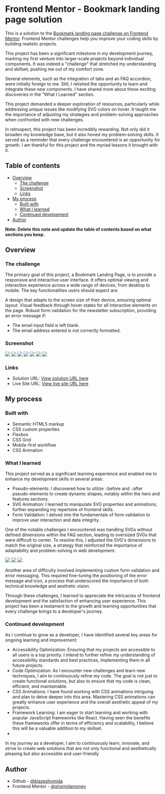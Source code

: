 # Frontend Mentor - Bookmark landing page solution <!-- omit from toc -->


This is a solution to the [Bookmark landing page challenge on Frontend Mentor](https://www.frontendmentor.io/challenges/bookmark-landing-page-5d0b588a9edda32581d29158). Frontend Mentor challenges help you improve your coding skills by building realistic projects. 

This project has been a significant milestone in my development journey, marking my first venture into larger-scale projects beyond individual components. It was indeed a "challenge" that stretched my understanding and skillset, pushing me out of my comfort zone.

Several elements, such as the integration of tabs and an FAQ accordion, were initially foreign to me. Still, I relished the opportunity to learn and integrate these new components. I have shared more about these exciting discoveries in the "What I Learned" section.

This project demanded a deeper exploration of resources, particularly while addressing unique issues like modifying SVG colors on hover. It taught me the importance of adjusting my strategies and problem-solving approaches when confronted with new challenges.

In retrospect, this project has been incredibly rewarding. Not only did it broaden my knowledge base, but it also honed my problem-solving skills. It served as a reminder that every challenge encountered is an opportunity for growth. I am thankful for this project and the myriad lessons it brought with it.

## Table of contents <!-- omit from toc -->

- [Overview](#overview)
  - [The challenge](#the-challenge)
  - [Screenshot](#screenshot)
  - [Links](#links)
- [My process](#my-process)
  - [Built with](#built-with)
  - [What I learned](#what-i-learned)
  - [Continued development](#continued-development)
- [Author](#author)

**Note: Delete this note and update the table of contents based on what sections you keep.**

## Overview

### The challenge

The primary goal of this project, a Bookmark Landing Page, is to provide a responsive and interactive user interface. It offers optimal viewing and interaction experience across a wide range of devices, from desktop to mobile. The key functionalities users should expect are:

A design that adapts to the screen size of their device, ensuring optimal layout.
Visual feedback through hover states for all interactive elements on the page.
Robust form validation for the newsletter subscription, providing an error message if:
- The email input field is left blank.
- The email address entered is not correctly formatted.

### Screenshot

![](./screenshots/final-desktop-hero.jpeg)
![](./screenshots/final-desktop-features.jpeg)
![](./screenshots/final-desktop-email-error.jpeg)
![](./screenshots/final-mobile-hero.jpeg)
![](./screenshots/final-mobile-nav.jpeg)
![](./screenshots/final-mobile-faq.jpeg)
![](./screenshots/final-mobile-email-error.jpeg)

### Links

- Solution URL: [View solution URL here](https://www.frontendmentor.io/solutions/responsive-landing-page-using-css-grid-2oaR-1xDkQ)
- Live Site URL: [View live site URL here](https://blazeshomida.github.io/Bookmark-Landing-Page---Frontend-Mentor/)

## My process

### Built with

- Semantic HTML5 markup
- CSS custom properties
- Flexbox
- CSS Grid
- Mobile-first workflow
- CSS Animation


### What I learned

This project served as a significant learning experience and enabled me to enhance my development skills in several areas:

- Pseudo-elements: I discovered how to utilize ::before and ::after pseudo-elements to create dynamic shapes, notably within the hero and features sections.
- SVG Animation: I learned to manipulate SVG properties and animations, further expanding my repertoire of frontend skills.
- Form Validation: I delved into the fundamentals of form validation to improve user interaction and data integrity.
  
One of the notable challenges I encountered was handling SVGs without defined dimensions within the FAQ section, leading to oversized SVGs that were difficult to center. To resolve this, I adjusted the SVG's dimensions to match the original size, a strategy that reinforced the importance of adaptability and problem-solving in web development.

![](./screenshots/issue-desktop-accordion.jpeg)
![](./screenshots/issue-mobile-accodion-svg-element.png)
![](./screenshots/issue-mobile-accordion.jpeg)

Another area of difficulty involved implementing custom form validation and error messaging. This required fine-tuning the positioning of the error message and icon, a process that underscored the importance of both technical knowledge and aesthetic vision.

Through these challenges, I learned to appreciate the intricacies of frontend development and the satisfaction of enhancing user experience. This project has been a testament to the growth and learning opportunities that every challenge brings to a developer's journey.

### Continued development

As I continue to grow as a developer, I have identified several key areas for ongoing learning and improvement:

- Accessibility Optimization: Ensuring that my projects are accessible to all users is a top priority. I intend to further refine my understanding of accessibility standards and best practices, implementing them in all future projects.
- Code Optimization: As I encounter new challenges and learn new techniques, I aim to continuously refine my code. The goal is not just to create functional solutions, but also to ensure that my code is clean, efficient, and maintainable.
- CSS Animations: I have found working with CSS animations intriguing and plan to delve deeper into this area. Mastering CSS animations can greatly enhance user experience and the overall aesthetic appeal of my projects.
- Framework Learning: I am eager to start learning and working with popular JavaScript frameworks like React. Having seen the benefits these frameworks offer in terms of efficiency and scalability, I believe this will be a valuable addition to my skillset.
- 
In my journey as a developer, I aim to continuously learn, innovate, and strive to create web solutions that are not only functional and aesthetically pleasing but also accessible and user-friendly

## Author

- Github - [@blazeshomida](https://github.com/blazeshomida)
- Frontend Mentor - [@shomidamoney](https://www.frontendmentor.io/profile/shomidamoney)
